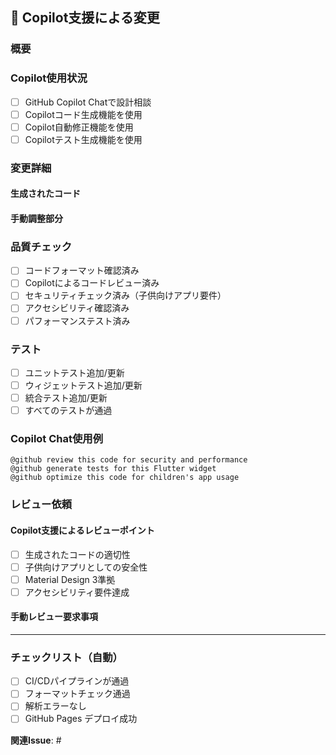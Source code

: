 ## 🤖 Copilot支援による変更

### 概要
<!-- 変更内容の概要 -->

### Copilot使用状況
- [ ] GitHub Copilot Chatで設計相談
- [ ] Copilotコード生成機能を使用
- [ ] Copilot自動修正機能を使用
- [ ] Copilotテスト生成機能を使用

### 変更詳細
<!-- Copilotがどのように支援したかも含めて記述 -->

#### 生成されたコード
<!-- Copilotが生成したコード部分の説明 -->

#### 手動調整部分  
<!-- Copilotの提案を調整した部分の説明 -->

### 品質チェック
- [ ] コードフォーマット確認済み
- [ ] Copilotによるコードレビュー済み
- [ ] セキュリティチェック済み（子供向けアプリ要件）
- [ ] アクセシビリティ確認済み
- [ ] パフォーマンステスト済み

### テスト
- [ ] ユニットテスト追加/更新
- [ ] ウィジェットテスト追加/更新
- [ ] 統合テスト追加/更新
- [ ] すべてのテストが通過

### Copilot Chat使用例
<!-- このPRで使用したCopilot Chatのプロンプト例 -->
```
@github review this code for security and performance
@github generate tests for this Flutter widget
@github optimize this code for children's app usage
```

### レビュー依頼
#### Copilot支援によるレビューポイント
- [ ] 生成されたコードの適切性
- [ ] 子供向けアプリとしての安全性
- [ ] Material Design 3準拠
- [ ] アクセシビリティ要件達成

#### 手動レビュー要求事項
<!-- 人間によるレビューが特に必要な箇所 -->

---

### チェックリスト（自動）
- [ ] CI/CDパイプラインが通過
- [ ] フォーマットチェック通過
- [ ] 解析エラーなし
- [ ] GitHub Pages デプロイ成功

**関連Issue**: #